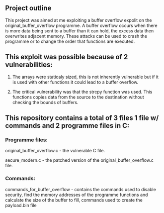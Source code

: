## Project outline ##

This project was aimed at me exploiting a buffer overflow expolit on the original_buffer_overflow programme. A buffer overflow occurs when there is more data being sent to a buffer than it can hold, the excess data then  overwrites adjacent memory. These attacks can be used to crash the programme or to change the order that functions are executed.


## This exploit was possible because of 2 vulnerabilities: ##


1. The arrays were staticaly sized, this is not inherently vulnerable but if it is used with other functions it could lead to a buffer overflow.


2. The critical vulnerability was that the strcpy function was used. This functions copies data from the source to the destination without checking the bounds of buffers.


## This repository contains a total of 3 files 1 file w/ commands and 2 programme files in C: ##

### Programme files: ###

original_buffer_overflow.c - the vulnerable C file.


secure_modern.c - the patched version of the original_buffer_overflow.c file.



### Commands: ###

commands_for_buffer_overflow - contains the commands used to disable security, find the memory addresses of the programme functions and calculate the size of the buffer to fill, commands used to create the payload.bin file


